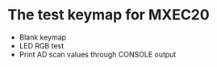 # The test keymap for MXEC20

-   Blank keymap
-   LED RGB test
-   Print AD scan values through CONSOLE output
